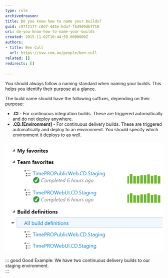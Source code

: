 ```yaml
---
type: rule
archivedreason: 
title: Do you know how to name your builds?
guid: c97f2177-c0d7-445e-bda7-fb4909db7710
uri: do-you-know-how-to-name-your-builds
created: 2015-11-02T10:44:59.0000000Z
authors:
- title: Ben Cull
  url: https://ssw.com.au/people/ben-cull
related: []
redirects: []

---
```


You should always follow a naming standard when naming your builds. This helps you identify their purpose at a glance. 
<!--endintro-->



The build name should have the following suffixes, depending on their purpose:

* **.CI** - For continuous integration builds. These are triggered automatically and do not deploy anywhere.
* **.CD.[Environment]** - For continuous delivery builds. These are triggered automatically and deploy to an environment. You should specify which environment it deploys to as well.


![](buildnames.png)


::: good
Good Example: We have two continuous delivery builds to our staging environment.  
:::
